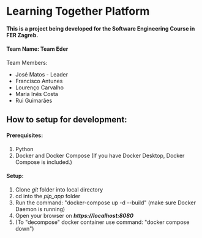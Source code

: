 # Learning Together Platform

#### This is a project being developed for the Software Engineering Course in FER Zagreb.

#### Team Name: **Team Eder**

Team Members:
- José Matos - Leader
- Francisco Antunes
- Lourenço Carvalho
- Maria Inês Costa
- Rui Guimarães

## How to setup for development:

#### **Prerequisites**:

1. Python
2. Docker and Docker Compose (If you have Docker Desktop, Docker Compose is included.)

#### **Setup**:

1. Clone *git* folder into local directory
2. cd into the *plp_app* folder
3. Run the command: "docker-compose up -d --build" (make sure Docker Daemon is running)
4. Open your browser on ***https://localhost:8080***
5. (To "decompose" docker container use command: "docker compose down")